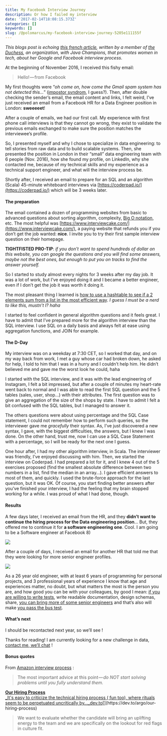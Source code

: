 ```yaml
---
title: My Facebook Interview Journey
description: Or how I failed my interview
date: '2017-02-14T18:08:15.373Z'
categories: []
keywords: []
slug: /@polomarcus/my-facebook-interview-journey-5205e111155f
---
```


_This blogs post is echoing_ [_this french article_](http://www.duchess-france.org/jai-teste-entretiens-chez-google-facebook/)_, written by a member of_ [_the Duchess_](http://www.duchess-france.org/bienvenue/)_, an organization, with Java Champions, that promotes women in tech, about her Google and Facebook interview process._

At the beginning of November 2016, I received this fishy email:

> Hello! — from Facebook

My first thoughts were “_oh come on, how come the Gmail spam system has not detected this…_” ([impostor syndrom](https://en.wikipedia.org/wiki/Impostor_syndrome), I guess?). Then, after double checking the sender’s email, the email content and links, I felt weird, I’ve just received an email from a Facebook HR for a Data Engineer position in London: **sweeeeet**!

After a couple of emails, we had our first call. My experience with first phone call interviews is that they cannot go wrong, they exist to validate the previous emails exchanged to make sure the position matches the interviewee’s profile.

So, I presented myself and why I chose to specialize in data engineering: to tell stories from raw data and to build scalable systems. Then, she presented the position in London in their “small” data engineering team with 6 people (Nov. 2016), how she found my profile, on LinkedIn, why she contacted me, because of my technical skills and my experience as a technical support engineer, and what will the interview process be.

Shortly after, I received an email to prepare for an SQL and an algorithm (Scala) 45-minute whiteboard interviews via [https://coderpad.io/](https://coderpad.io/) which will be 3 weeks later.

#### The preparation

The email contained a dozen of programming websites from basic to advanced questions about sorting algorithm, complexity, [Big O notation](https://www.interviewcake.com/big-o-notation-time-and-space-complexity), etc. The most helpful was [https://www.interviewcake.com/](https://www.interviewcake.com/), a paying website that refunds you if you don’t get the job wanted: **nice**. I invite you to try their first sample interview question on their homepage.

**TIGHTFISTED PRO-TIP**: _if you don’t want to spend hundreds of dollar on this website, you can google the questions and you will find some answers, maybe not the best ones, but enough to put you on tracks to find the answer yourself._

So I started to study almost every nights for 3 weeks after my day job. It was a lot of work, but I’ve enjoyed doing it and I became a better engineer, even if I don’t get the job it was worth it doing it.

The most pleasant thing I learned is [how to use a hashtable to see if a 2 elements sum from a list in the most efficient way](http://stackoverflow.com/a/2666668/3535853). _I guess I must be a nerd to like this, mustn’t I? haha_

I started to feel confident in general algorithm questions and it feels great. I have to admit that I’ve prepared more for the algorithm interview than the SQL interview. I use SQL on a daily basis and always felt at ease using aggregation functions, and JOIN for example.

#### The D-Day

My interview was on a weekday at 7:30 CET, so I worked that day, and on my way back from work, I met a guy whose car had broken down, he asked for help, I told to him that I was in a hurry and I couldn’t help him. He didn’t believed me and gave me the worst look he could, haha

I started with the SQL interview, and it was with the lead engineering of Instagram, I felt a bit impressed, but after a couple of minutes my heart-rate went back to normal and I was able to read the first SQL question and the 5 tables (sales, user, shop…) with their attributes. The first question was to give an aggregation of the size of the shops by state. I have to admit I felt a bit confused with the SQL tables, but I managed to answer it.

The others questions were about using percentage and the SQL Case statement, I could not remember how to perform such queries, so the interviewer gave me _gracefully_ their syntax. As, I’ve just discovered a new syntax, I gave, with the biggest difficulties, the answers, but I knew I was done. On the other hand, trust me, now I can use a SQL Case Statement with a percentage, so I will be ready for the next one I guess.

One hour after, I had my other algorithm interview, in Scala. The interviewer was friendly, I’ve enjoyed discussing with him. Then, we started the interview on Coderpad. I had prepared a lot for it, and I knew 4 out of the 5 exercises proposed (find the smallest absolute difference between two numbers in a list, find the median in an array…). I gave efficient answers to most of them, and quickly. I used the brute-force approach for the last question, but it was OK. Of course, you start finding better answers after you’ve finished your interview, I had the feeling that my brain stopped working for a while. I was proud of what I had done, though.

#### Results

A few days later, I received an email from the HR, and they **didn’t want to continue the hiring process for the Data engineering position**… But, they offered me to continue it for **a software engineering one**. Cool. I am going to be a Software engineer at Facebook 8)

![](https://cdn-images-1.medium.com/max/800/1*c2TBZW3ZCrGRGpiTy9omVw.png)

After a couple of days, I received an email for another HR that told me that they were looking for more senior engineer profiles.

![](https://cdn-images-1.medium.com/max/800/1*Mj0AU6rKWs2w7Oage6mIkA.jpeg)

As a 26 year old engineer, with at least 6 years of programming for personal projects, and 3 professional years of experience I know that age and experiences matter, no doubt, but what matters the most is the person you are, and how good you can be with your colleagues, by good I mean: [if you are willing to write tests](http://stackoverflow.com/a/67500/3535853), write readable documentation, design schemas, share, [you can bring more of some senior engineers](https://hackernoon.com/senior-engineers-reduce-risk-5ab2adc13c97#.4katad7em) and that’s also will make [you pass the bus test](https://crew.co/blog/bus-test/).

#### What’s next

I should be recontacted next year, so we’ll see !

Thanks for reading! I am currently looking for a new challenge in data, [contact me, we’ll chat](https://www.linkedin.com/in/paleclercq) !

#### Bonus quotes

From [Amazon interview process](http://sobit.me/2016/07/08/amazon-software-engineer-interview/) :

> The most important advice at this point — _do NOT start solving problems until you fully understand them._

[**Our Hiring Process**  
_It's easy to criticize the technical hiring process ( fun too), where rituals seem to be perpetuated uncritically by…_dev.to](https://dev.to/argo/our-hiring-process "https://dev.to/argo/our-hiring-process")[](https://dev.to/argo/our-hiring-process)

> We want to evaluate whether the candidate will bring an uplifting energy to the team and we are specifically on the lookout for red flags in culture fit.